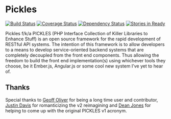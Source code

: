 # Pickles

[![Build Status](https://travis-ci.org/joshtronic/pickles.png?branch=master)](https://travis-ci.org/joshtronic/pickles) [![Coverage Status](https://coveralls.io/repos/joshtronic/pickles/badge.png)](https://coveralls.io/r/joshtronic/pickles) [![Dependency Status](https://www.versioneye.com/user/projects/52d1bc1eec13751bde00002a/badge.png)](https://www.versioneye.com/user/projects/52d1bc1eec13751bde00002a)
[![Stories in Ready](https://badge.waffle.io/joshtronic/pickles.png?label=ready&title=Ready)](https://waffle.io/joshtronic/pickles)

Pickles f/k/a PICKLES (PHP Interface Collection of Killer Libraries to Enhance
Stuff) is an open source framework for the rapid development of RESTful API
systems. The intention of this framework is to allow developers to a means to
develop service-oriented backend systems that are completely decoupled from the
front end components. Thus allowing the freedom to build the front end
implementation(s) using whichever tools they choose, be it Ember.js, Angular.js
or some cool new system I’ve yet to hear of.

## Thanks

Special thanks to [Geoff Oliver][GeoffOliver] for being a long time user and
contributor, [Justin Davis][JustinDavis] for romanticizing the v2 reimagining
and [Dean Jones][DeanJones] for helping to come up with the original PICKLES v1
acronym.

[DeanJones]:   https://github.com/deanproxy
[GeoffOliver]: https://github.com/geoffoliver
[JustinDavis]: http://justindavis.co

[HolidayAPI]:  https://github.com/gravityblvd/tools.gravityblvd.com
[MasterZip]:   https://github.com/joshtronic/pickles/archive/master.zip
[StackPost]:   http://joshtronic.com/2014/01/13/your-stack-is-outdated/#.UuVzI3n0A18
[UPOZ]:        https://github.com/krakjoe/uopz
[v13.12]:      https://github.com/joshtronic/pickles/tree/13.12
